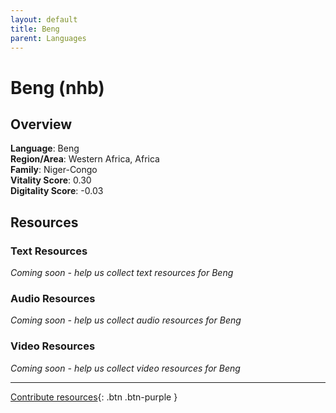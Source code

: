 ```yaml
---
layout: default
title: Beng
parent: Languages
---
```


# Beng (nhb)

## Overview

**Language**: Beng  
**Region/Area**: Western Africa, Africa  
**Family**: Niger-Congo  
**Vitality Score**: 0.30  
**Digitality Score**: -0.03  

## Resources

### Text Resources
*Coming soon - help us collect text resources for Beng*

### Audio Resources
*Coming soon - help us collect audio resources for Beng*

### Video Resources
*Coming soon - help us collect video resources for Beng*

---

[Contribute resources](https://fairtrain.github.io/){: .btn .btn-purple }
